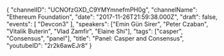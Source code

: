 {
    "channelID": "UCNOfzGXD_C9YMYmnefmPH0g",
    "channelName": "Ethereum Foundation",
    "date": "2017-11-26T21:59:38.000Z",
    "draft": false,
    "events": [
        "Devcon3"
    ],
    "speakers": ["Emin Gün Sirer", "Peter Czaban", "Vitalik Buterin", "Vlad Zamfir", "Elaine Shi"],
    "tags": ["casper", "Consensus", "panel"],
    "title": "Panel: Casper and Consensus",
    "youtubeID": "2r2k6awEJr8"
}
